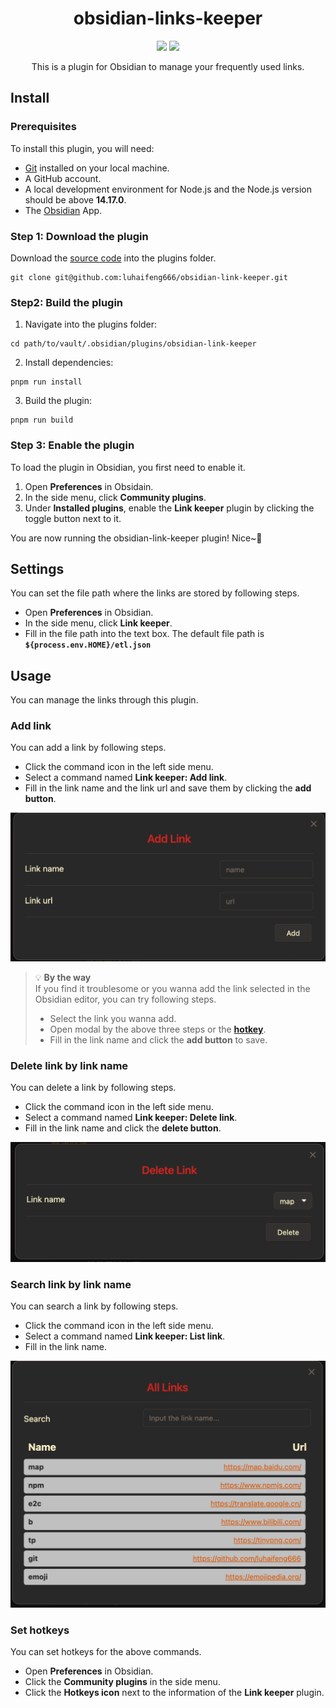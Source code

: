 <h1 align="center"> obsidian-links-keeper </h1>

<p align="center">
  <img src="https://img.shields.io/badge/links--keeper-v0.1.0-yellow">
  <img src="https://img.shields.io/badge/node-v14.17.0%2B-green">
</p>

<p align="center"> This is a plugin for Obsidian to manage your frequently used links. </p>


## Install

### Prerequisites

To install this plugin, you will need:

- [Git](https://git-scm.com/) installed on your local machine.
- A GitHub account.
- A local development environment for Node.js and the Node.js version should be above **14.17.0**.
- The [Obsidian](https://obsidian.md/) App.

### Step 1: Download the plugin

Download the [source code](https://github.com/luhaifeng666/obsidian-link-keeper) into the plugins folder.

```
git clone git@github.com:luhaifeng666/obsidian-link-keeper.git
```

### Step2: Build the plugin

1. Navigate into the plugins folder:

```
cd path/to/vault/.obsidian/plugins/obsidian-link-keeper
```

2. Install dependencies:

```
pnpm run install
```

3. Build the plugin:

```
pnpm run build
```

### Step 3: Enable the plugin

To load the plugin in Obsidian, you first need to enable it.

1. Open **Preferences** in Obsidain.
2. In the side menu, click **Community plugins**.
3. Under **Installed plugins**, enable the **Link keeper** plugin by clicking the toggle button next to it.

You are now running the obsidian-link-keeper plugin! Nice~🎉

## Settings

You can set the file path where the links are stored by following steps.

- Open **Preferences** in Obsidian.
- In the side menu, click **Link keeper**.
- Fill in the file path into the text box. The default file path is **`${process.env.HOME}/etl.json`**

## Usage

You can manage the links through this plugin.

### Add link

You can add a link by following steps.

- Click the command icon in the left side menu.
- Select a command named **Link keeper: Add link**.
- Fill in the link name and the link url and save them by clicking the **add button**.

![add-link](./images/add.jpg)

> 💡 **By the way** <br>
> If you find it troublesome or you wanna add the link selected in the Obsidian editor, you can try following steps.
>
> - Select the link you wanna add.
> - Open modal by the above three steps or the [**hotkey**](#set-hotkeys).
> - Fill in the link name and click the **add button** to save.

### Delete link by link name

You can delete a link by following steps.

- Click the command icon in the left side menu.
- Select a command named **Link keeper: Delete link**.
- Fill in the link name and click the **delete button**.

![add-link](./images/delete.png)

### Search link by link name

You can search a link by following steps.

- Click the command icon in the left side menu.
- Select a command named **Link keeper: List link**.
- Fill in the link name.

![add-link](./images/search.png)

### Set hotkeys

You can set hotkeys for the above commands.

- Open **Preferences** in Obsidian.
- Click the **Community plugins** in the side menu.
- Click the **Hotkeys icon** next to the information of the **Link keeper** plugin.
